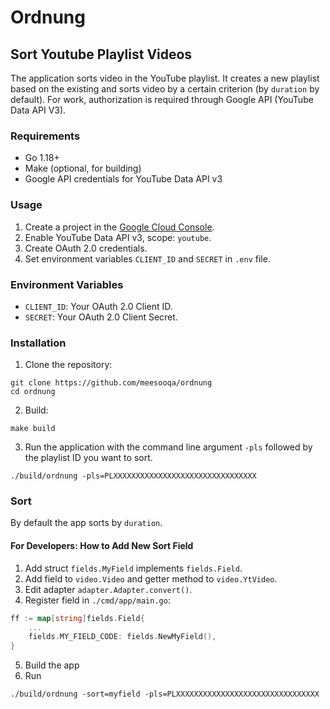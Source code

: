 # Ordnung
## Sort Youtube Playlist Videos

The application sorts video in the YouTube playlist.
It creates a new playlist based on the existing
and sorts video by a certain criterion (by `duration` by default).
For work, authorization is required through Google API (YouTube Data API V3).

### Requirements

- Go 1.18+
- Make (optional, for building)
- Google API credentials for YouTube Data API v3

### Usage

1. Create a project in the [Google Cloud Console](https://console.developers.google.com/).
2. Enable YouTube Data API v3, scope: `youtube`.
3. Create OAuth 2.0 credentials.
4. Set environment variables `CLIENT_ID` and `SECRET` in `.env` file.

### Environment Variables

- `CLIENT_ID`: Your OAuth 2.0 Client ID.
- `SECRET`: Your OAuth 2.0 Client Secret.

### Installation

1. Clone the repository:

```shell
git clone https://github.com/meesooqa/ordnung
cd ordnung
```

2. Build:

```shell
make build
```

3. Run the application with the command line argument `-pls` followed by the playlist ID you want to sort.

```shell
./build/ordnung -pls=PLXXXXXXXXXXXXXXXXXXXXXXXXXXXXXXXX
```

### Sort

By default the app sorts by `duration`.

#### For Developers: How to Add New Sort Field

1. Add struct `fields.MyField` implements `fields.Field`.
2. Add field to `video.Video` and getter method to `video.YtVideo`.
3. Edit adapter `adapter.Adapter.convert()`.
4. Register field in `./cmd/app/main.go`:
```go
ff := map[string]fields.Field{
    ...
    fields.MY_FIELD_CODE: fields.NewMyField(),
}
```
5. Build the app
6. Run
```shell
./build/ordnung -sort=myfield -pls=PLXXXXXXXXXXXXXXXXXXXXXXXXXXXXXXXX
```
